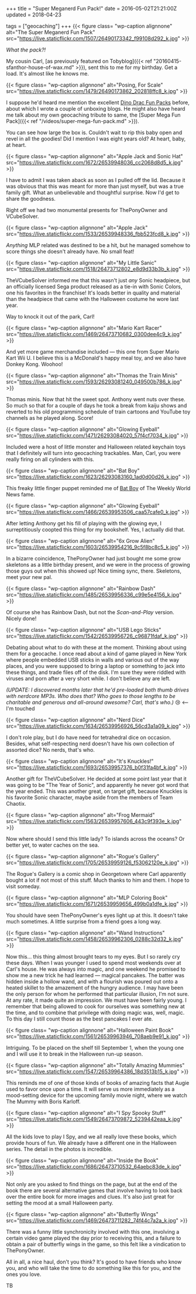 +++
title = "Super Meganerd Fun Pack!"
date = 2016-05-02T21:21:00Z
updated = 2018-04-23

tags = ["geocaching"]
+++
{{< figure class= "wp-caption alignnone" alt="The Super Meganerd Fun Pack" src="https://live.staticflickr.com/1507/26490173342_f99108d292_k.jpg" >}}

*What the pack?!*

My cousin Carl, [as previously featured on Tobyblog]({{< ref "20160415-sfanthor-house-of-wax.md" >}}), sent this to me for my birthday. Get a load. It's almost like he knows me.
<!--more-->

{{< figure class= "wp-caption alignnone" alt="Posing, For Scale" src="https://live.staticflickr.com/1479/26490173862_202818ffc8_k.jpg" >}}

I suppose he'd heard me mention the excellent [Dino Drac Fun Packs](http://dinosaurdracula.com/blog/funpack-subscriptions/) before, about which I wrote a couple of unboxing blogs. He might also have heard me talk about my own geocaching tribute to same, the [Super Mega Fun Pack]({{< ref "/videos/super-mega-fun-pack.md" >}}).

You can see how large the box is. Couldn't wait to rip this baby open and revel in all the goodies! Did I mention I was eight years old? At heart, baby, at heart.

{{< figure class= "wp-caption alignnone" alt="Apple Jack and Sonic Hat" src="https://live.staticflickr.com/1672/26539948036_cc2068d8d5_k.jpg" >}}

I have to admit I was taken aback as soon as I pulled off the lid. Because it was obvious that this was meant for more than just myself, but was a true family gift. What an unbelievable and thoughtful surprise. Now I'd get to share the goodness. 

Right off we had two monumental presents for ThePonyOwner and VCubeSolver.

{{< figure class= "wp-caption alignnone" alt="Apple Jack" src="https://live.staticflickr.com/1533/26539948336_fbb523fcd8_k.jpg" >}}

*Anything* MLP related was destined to be a hit, but he managed somehow to score things she doesn't already have. No small feat! 

{{< figure class= "wp-caption alignnone" alt="My Little Sanic" src="https://live.staticflickr.com/1518/26473712802_e8d9d33b3b_k.jpg" >}}

TheVCubeSolver informed me that this wasn't just *any* Sonic headpiece, but an officially licensed Sega product released as a tie-in with Sonic Colors, one his favorites in the franchise! It's loads better in quality and material than the headpiece that came with the Halloween costume he wore last year. 

Way to knock it out of the park, Carl!

{{< figure class= "wp-caption alignnone" alt="Mario Kart Racer" src="https://live.staticflickr.com/1469/26473710682_0300dee4c9_k.jpg" >}}

And yet more game merchandise included — this one from Super Mario Kart Wii U. I believe this is a McDonald's happy meal toy, and we also have Donkey Kong. Woohoo!

{{< figure class= "wp-caption alignnone" alt="Thomas the Train Minis" src="https://live.staticflickr.com/1593/26293081240_049500b786_k.jpg" >}}

Thomas minis. Now that hit the sweet spot. Anthony went nuts over these. So much so that for a couple of days he took a break from kaiju shows and reverted to his old programming schedule of train cartoons and YouTube toy channels as he played along. Score!

{{< figure class= "wp-caption alignnone" alt="Glowing Eyeball" src="https://live.staticflickr.com/1471/26293084020_57f4cf7034_k.jpg" >}}
 
Included were a host of little monster and Halloween related keychain toys that I definitely will turn into geocaching trackables. Man, Carl, you were really firing on all cylinders with this.

{{< figure class= "wp-caption alignnone" alt="Bat Boy" src="https://live.staticflickr.com/1623/26293083160_1ad0d00d26_k.jpg" >}}

This freaky little finger puppet reminded me of [Bat Boy](https://en.wikipedia.org/wiki/Bat_Boy_(character)) of The Weekly World News fame.

{{< figure class= "wp-caption alignnone" alt="Glowing Eyeball" src="https://live.staticflickr.com/1466/26539953506_caa57cafe0_k.jpg" >}}

After letting Anthony get his fill of playing with the glowing eye, I surreptitiously coopted this thing for my bookshelf. Yes, I actually did that. 

{{< figure class= "wp-caption alignnone" alt="6x Grow Alien" src="https://live.staticflickr.com/1603/26539954216_9c5f8bc8c5_k.jpg" >}}

In a bizarre coincidence, ThePonyOwner had just bought me some grow skeletons as a little birthday present, and we were in the process of growing those guys out when this showed up! Nice timing sync, there. Skeletons, meet your new pal.

{{< figure class= "wp-caption alignnone" alt="Rainbow Dash" src="https://live.staticflickr.com/1485/26539956336_c99e5e4156_k.jpg" >}}

Of course she has Rainbow Dash, but not the *Scan-and-Play* version. Nicely done!

{{< figure class= "wp-caption alignnone" alt="USB Lego Sticks" src="https://live.staticflickr.com/1542/26539956726_c96871fdaf_k.jpg" >}}

Debating about what to do with these at the moment. Thinking about using them for a geocache. I once read about a kind of game played in New York where people embedded USB sticks in walls and various out of the way places, and you were supposed to bring a laptop or something to jack into these things, and trade files off of the disk. I'm sure they were riddled with viruses and porn after a very short while. I don't believe any are left.

*(UPDATE: I discovered months later that he'd pre-loaded both thumb drives with nerdcore MP3s. Who does that? Who goes to those lengths to be charitable and generous and all-around awesome? Carl, that's who.)* 😢 <-- I'm touched  

{{< figure class= "wp-caption alignnone" alt="Nerd Dice" src="https://live.staticflickr.com/1634/26539956926_56cd3a1a09_k.jpg" >}}

I don't role play, but I do have need for tetrahedral dice on occasion. Besides, what self-respecting nerd doesn't have his own collection of assorted dice? No nerds, that's who.

{{< figure class= "wp-caption alignnone" alt="It's Knuckles!" src="https://live.staticflickr.com/1693/26539957376_b0f31fa4bf_k.jpg" >}}

Another gift for TheVCubeSolver. He decided at some point last year that it was going to be "The Year of Sonic", and apparently he never got word that the year ended. This was another great, on target gift, because Knuckles is his favorite Sonic character, maybe aside from the members of Team Chaotix.

{{< figure class= "wp-caption alignnone" alt="Frog Mermaid" src="https://live.staticflickr.com/1563/26539957606_443c9f393e_k.jpg" >}}

Now where should I send this little lady? To islands across the oceans? Or better yet, to water caches on the sea.

{{< figure class= "wp-caption alignnone" alt="Rogue's Gallery" src="https://live.staticflickr.com/1705/26539959126_f53062120e_k.jpg" >}}

The Rogue's Gallery is a comic shop in Georgetown where Carl apparently bought a lot if not most of this stuff. Much thanks to him and them. I hope to visit someday.

{{< figure class= "wp-caption alignnone" alt="MLP Coloring Book" src="https://live.staticflickr.com/1671/26539959656_499b0a1dfe_k.jpg" >}}

You should have seen ThePonyOwner's eyes light up at this. It doesn't take much sometimes. A little surprise from a friend goes a long way.

{{< figure class= "wp-caption alignnone" alt="Wand Instructions" src="https://live.staticflickr.com/1458/26539962306_0288c32d32_k.jpg" >}}

Now this… this thing almost brought tears to my eyes. But I so rarely cry these days. When I was younger I used to spend most weekends over at Carl's house. He was always into magic, and one weekend he promised to show me a new trick he had learned — magical pancakes. The batter was hidden inside a hollow wand, and with a flourish was poured out onto a heated skillet to the amazement of the hungry audience. I may have been the only person for whom he performed that particular illusion, I'm not sure. At any rate, it made quite an impression. We must have been fairly young. I remember that being allowed to cook for ourselves was something new at the time, and to combine that privilege with doing magic was, well, magic. To this day I still count those as the best pancakes I ever ate.

{{< figure class= "wp-caption alignnone" alt="Halloween Paint Book" src="https://live.staticflickr.com/1561/26539963946_708aeb9e91_k.jpg" >}}

Intriguing. To be placed on the shelf till September 1, when the young one and I will use it to break in the Halloween run-up season.

{{< figure class= "wp-caption alignnone" alt="Totally Amazing Mummies" src="https://live.staticflickr.com/1547/26539964386_18d3513b15_k.jpg" >}}

This reminds me of one of those kinds of books of amazing facts that Augie used to favor once upon a time. It will serve us more immediately as a mood-setting device for the upcoming family movie night, where we watch The Mummy with Boris Karloff.

{{< figure class= "wp-caption alignnone" alt="I Spy Spooky Stuff" src="https://live.staticflickr.com/1549/26473709872_5239442eaa_k.jpg" >}}

All the kids love to play I Spy, and we all really love these books, which provide hours of fun. We already have a different one in the Halloween series. The detail in the photos is incredible.

{{< figure class= "wp-caption alignnone" alt="Inside the Book" src="https://live.staticflickr.com/1686/26473710532_64aebc83de_k.jpg" >}}

Not only are you asked to find things on the page, but at the end of the book there are several alternative games that involve having to look back over the entire book for more images and clues. It's also just great for setting the mood at a small Halloween party.

{{< figure class= "wp-caption alignnone" alt="Butterfly Wings" src="https://live.staticflickr.com/1469/26473711282_74f44c7a2a_k.jpg" >}}

There was a funny little synchronicity involved with this one, involving a certain video game played the day prior to receiving this, and a failure to obtain a pair of butterfly wings in the game, so this felt like a vindication to ThePonyOwner.

All in all, a nice haul, don't you think? It's good to have friends who know you, and who will take the time to do something like this for you, and the ones you love. 

TB
